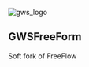 ![gws_logo](https://github.com/shareme/GWSFreeForm/raw/master/readme_images/grottworkshop_logo.png)

GWSFreeForm
---

Soft fork of FreeFlow